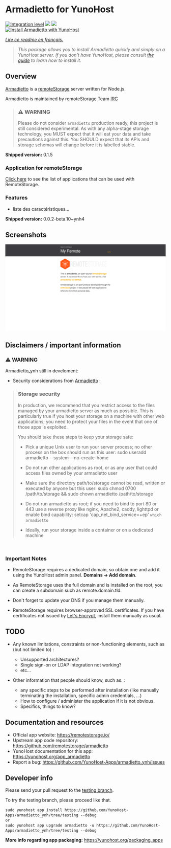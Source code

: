 <!--
N.B.: This README was automatically generated by https://github.com/YunoHost/apps/tree/master/tools/README-generator
It shall NOT be edited by hand.
-->

# Armadietto for YunoHost

[![Integration level](https://dash.yunohost.org/integration/armadietto.svg)](https://dash.yunohost.org/appci/app/armadietto) ![](https://ci-apps.yunohost.org/ci/badges/armadietto.status.svg) ![](https://ci-apps.yunohost.org/ci/badges/armadietto.maintain.svg)  
[![Install Armadietto with YunoHost](https://install-app.yunohost.org/install-with-yunohost.svg)](https://install-app.yunohost.org/?app=armadietto)

*[Lire ce readme en français.](./README_fr.md)*

> *This package allows you to install Armadietto quickly and simply on a YunoHost server.
If you don't have YunoHost, please consult [the guide](https://yunohost.org/#/install) to learn how to install it.*

## Overview


[Armadietto](https://github.com/remotestorage/armadietto/) is a [remoteStorage](https://remotestorage.io) server written for Node.js.

Armadietto is maintained by remoteStorage Team [IRC](https://kiwiirc.com/client/irc.freenode.net/#remotestorage)

> ### :warning: WARNING
> Please do not consider `armadietto` production ready, this project is still
> considered experimental.  As with any alpha-stage storage technology, you
> MUST expect that it will eat your data and take precautions against this. You
> SHOULD expect that its APIs and storage schemas will change before it is
> labelled stable.

**Shipped version:** 0.1.5

### Application for remoteStorage

[Click here](https://remotestorage.io/apps/) to see the list of applications that can be used with RemoteStorage.

### Features

- liste des caractéristiques...


**Shipped version:** 0.0.2-beta.10~ynh4



## Screenshots

![](./doc/screenshots/armadietto.png)

## Disclaimers / important information

### :warning: WARNING
Armadietto_ynh still in develoment:

* Security considerations from [Armadietto](https://github.com/remotestorage/armadietto/) :


>### **Storage security**
>
>In production, we recommend that you restrict access to the files managed by your armadietto server as much as possible. This is particularly true if you host your storage on a machine with other web applications; you need to protect your files in the event that one of those apps is exploited.
>
>You should take these steps to keep your storage safe:
>
>    - Pick a unique Unix user to run your server process; no other process on the box should run as this user: sudo useradd armadietto --system --no-create-home
>
>    - Do not run other applications as root, or as any user that could access files owned by your armadietto user
>
>    - Make sure the directory path/to/storage cannot be read, written or executed by anyone but this user: sudo chmod 0700 /path/to/storage && sudo chown armadietto /path/to/storage
>
>    - Do not run armadietto as root; if you need to bind to port 80 or 443 use a reverse proxy like nginx, Apache2, caddy, lighttpd or enable bind capability: setcap 'cap_net_bind_service=+ep' `which armadietto`
>
>    - Ideally, run your storage inside a container or on a dedicated machine

<br />

### **Important Notes**

- RemoteStorage requires a dedicated domain, so obtain one and add it using the YunoHost admin panel. **Domains -> Add domain**. 
- As RemoteStorage uses the full domain and is installed on the root, you can create a subdomain such as remote.domain.tld. 
- Don't forget to update your DNS if you manage them manually.

- RemoteStorage requires browser-approved SSL certificates. If you have certificates not issued by [Let's Encrypt](https://letsencrypt.org/), install them manually as usual.

## TODO

* Any known limitations, constraints or non-functioning elements, such as (but not limited to) :
    * Unsupported architectures?
    * Single sign-on or LDAP integration not working?
    * etc...

* Other information that people should know, such as. :
    * any specific steps to be performed after installation (like manually terminating the installation, specific admin credentials, ...)
    * How to configure / administer the application if it is not obvious.
    * Specifics, things to know?

## Documentation and resources

* Official app website: https://remotestorage.io/
* Upstream app code repository: https://github.com/remotestorage/armadietto
* YunoHost documentation for this app: https://yunohost.org/app_armadietto
* Report a bug: https://github.com/YunoHost-Apps/armadietto_ynh/issues

## Developer info

Please send your pull request to the [testing branch](https://github.com/YunoHost-Apps/armadietto_ynh/tree/testing).

To try the testing branch, please proceed like that.
```
sudo yunohost app install https://github.com/YunoHost-Apps/armadietto_ynh/tree/testing --debug
or
sudo yunohost app upgrade armadietto -u https://github.com/YunoHost-Apps/armadietto_ynh/tree/testing --debug
```

**More info regarding app packaging:** https://yunohost.org/packaging_apps